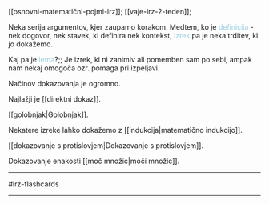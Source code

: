 [[osnovni-matematični-pojmi-irz]];
[[vaje-irz-2-teden]];

Neka serija argumentov, kjer zaupamo korakom. Medtem, ko je <font color="#92cddc">definicija</font> - nek dogovor, nek stavek, ki definira nek kontekst, <font color="#92cddc">izrek</font> pa je neka trditev, ki jo dokažemo.

Kaj pa je <font color="#92cddc">lema</font>?;; Je izrek, ki ni zanimiv ali pomemben sam po sebi, ampak nam nekaj omogoča ozr. pomaga pri izpeljavi.
<!--SR:!2024-11-03,15,290-->

Načinov dokazovanja je ogromno.

Najlažji je [[direktni dokaz]].

[[golobnjak|Golobnjak]].

Nekatere izreke lahko dokažemo z [[indukcija|matematično indukcijo]].

[[dokazovanje s protislovjem|Dokazovanje s protislovjem]].

Dokazovanje enakosti [[moč množic|moči množic]].

---

#irz-flashcards 

---
